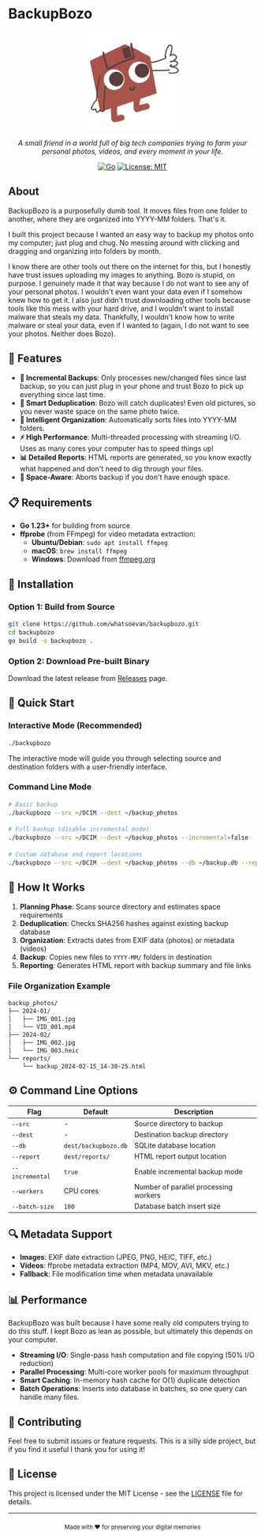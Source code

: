 # BackupBozo

<div align="center">
  <img src="icon.webp" alt="BackupBozo Mascot" width="200"/>

  *A small friend in a world full of big tech companies trying to farm your personal photos, videos, and every moment in your life.*

  [![Go](https://img.shields.io/badge/Go-1.23+-00ADD8?style=flat&logo=go)](https://golang.org/)
  [![License: MIT](https://img.shields.io/badge/License-MIT-yellow.svg)](https://opensource.org/licenses/MIT)
</div>

## About

BackupBozo is a purposefully dumb tool. It moves files from one folder to another, where they are organized into YYYY-MM folders. That's it.

I built this project because I wanted an easy way to backup my photos onto my computer; just plug and chug. No messing around with clicking and dragging and organizing into folders by month.

I know there are other tools out there on the internet for this, but I honestly have trust issues uploading my images to anything. Bozo is stupid, on purpose. I genuinely made it that way because I do not want to see any of your personal photos. I wouldn't even want your data even if I somehow knew how to get it. I also just didn't trust downloading other tools because tools like this mess with your hard drive, and I wouldn't want to install malware that steals my data. Thankfully, I wouldn't know how to write malware or steal your data, even if I wanted to (again, I do not want to see your photos. Neither does Bozo). 

## 🚀 Features

- **🔄 Incremental Backups**: Only processes new/changed files since last backup, so you can just plug in your phone and trust Bozo to pick up everything since last time.
- **🎯 Smart Deduplication**: Bozo will catch duplicates! Even old pictures, so you never waste space on the same photo twice.
- **📅 Intelligent Organization**: Automatically sorts files into YYYY-MM folders.
- **⚡ High Performance**: Multi-threaded processing with streaming I/O. Uses as many cores your computer has to speed things up!
- **📊 Detailed Reports**: HTML reports are generated, so you know exactly what happened and don't need to dig through your files.
- **💾 Space-Aware**: Aborts backup if you don't have enough space.

## 📋 Requirements

- **Go 1.23+** for building from source
- **ffprobe** (from FFmpeg) for video metadata extraction:
  - **Ubuntu/Debian**: `sudo apt install ffmpeg`
  - **macOS**: `brew install ffmpeg`
  - **Windows**: Download from [ffmpeg.org](https://ffmpeg.org/download.html)

## 🔧 Installation

### Option 1: Build from Source
```bash
git clone https://github.com/whatsoevan/backupbozo.git
cd backupbozo
go build -o backupbozo .
```

### Option 2: Download Pre-built Binary
Download the latest release from [Releases](https://github.com/whatsoevan/backupbozo/releases) page.

## 🎯 Quick Start

### Interactive Mode (Recommended)
```bash
./backupbozo
```
The interactive mode will guide you through selecting source and destination folders with a user-friendly interface.

### Command Line Mode
```bash
# Basic backup
./backupbozo --src ~/DCIM --dest ~/backup_photos

# Full backup (disable incremental mode)
./backupbozo --src ~/DCIM --dest ~/backup_photos --incremental=false

# Custom database and report locations
./backupbozo --src ~/DCIM --dest ~/backup_photos --db ~/backup.db --report ~/report.html
```

## 📖 How It Works

1. **Planning Phase**: Scans source directory and estimates space requirements
2. **Deduplication**: Checks SHA256 hashes against existing backup database
3. **Organization**: Extracts dates from EXIF data (photos) or metadata (videos)
4. **Backup**: Copies new files to `YYYY-MM/` folders in destination
5. **Reporting**: Generates HTML report with backup summary and file links

### File Organization Example
```
backup_photos/
├── 2024-01/
│   ├── IMG_001.jpg
│   └── VID_001.mp4
├── 2024-02/
│   ├── IMG_002.jpg
│   └── IMG_003.heic
└── reports/
    └── backup_2024-02-15_14-30-25.html
```

## ⚙️ Command Line Options

| Flag | Default | Description |
|------|---------|-------------|
| `--src` | - | Source directory to backup |
| `--dest` | - | Destination backup directory |
| `--db` | `dest/backupbozo.db` | SQLite database location |
| `--report` | `dest/reports/` | HTML report output location |
| `--incremental` | `true` | Enable incremental backup mode |
| `--workers` | CPU cores | Number of parallel processing workers |
| `--batch-size` | `100` | Database batch insert size |

## 🔍 Metadata Support

- **Images**: EXIF date extraction (JPEG, PNG, HEIC, TIFF, etc.)
- **Videos**: ffprobe metadata extraction (MP4, MOV, AVI, MKV, etc.)
- **Fallback**: File modification time when metadata unavailable

## 📊 Performance

BackupBozo was built because I have some really old computers trying to do this stuff. I kept Bozo as lean as possible, but ultimately this depends on your computer.

- **Streaming I/O**: Single-pass hash computation and file copying (50% I/O reduction)
- **Parallel Processing**: Multi-core worker pools for maximum throughput
- **Smart Caching**: In-memory hash cache for O(1) duplicate detection
- **Batch Operations**: Inserts into database in batches, so one query can handle many files.

## 🤝 Contributing

Feel free to submit issues or feature requests. This is a silly side project, but if you find it useful I thank you for using it!

## 📄 License

This project is licensed under the MIT License - see the [LICENSE](LICENSE) file for details.

---

<div align="center">
  <sub>Made with ❤️ for preserving your digital memories</sub>
</div>